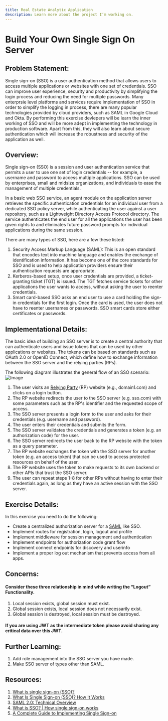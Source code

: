 ```yaml
---
title: Real Estate Analytic Application
description: Learn more about the project I’m working on.
---
```

# Build Your Own Single Sign On Server

## Problem Statement:

Single sign-on (SSO) is a user authentication method that allows users to access multiple applications or websites with one set of credentials. SSO can improve user experience, security and productivity by simplifying the login process and reducing the need for multiple passwords. Many enterprsie level platforms and services require implementation of SSO in order to simplify the logging in process, there are many popular technologies provided by cloud providers, such as SAML in Google Cloud and Okta. By performing this exercise devlepers will be learn the inner working of SSO and will be more adept in implementing the technology in production software. Apart from this, they will also learn about secure authentication which will increase the robustness and security of the application as well.

## Overview:

Single sign-on (SSO) is a session and user authentication service that permits a user to use one set of login credentials -- for example, a username and password to access multiple applications. SSO can be used by enterprises, small and midsize organizations, and individuals to ease the management of multiple credentials.

In a basic web SSO service, an agent module on the application server retrieves the specific authentication credentials for an individual user from a dedicated SSO policy server, while authenticating the user against a user repository, such as a Lightweight Directory Access Protocol directory. The service authenticates the end user for all the applications the user has been given rights to and eliminates future password prompts for individual applications during the same session.

There are many types of SSO, here are a few these listed:

1. Security Access Markup Language (SAML): This is an open standard that encodes text into machine language and enables the exchange of identification information. It has become one of the core standards for SSO and is used to help application providers ensure their authentication requests are appropriate.
2. Kerberos-based setup, once user credentials are provided, a ticket-granting ticket (TGT) is issued. The TGT fetches service tickets for other applications the user wants to access, without asking the user to reenter credentials.
3. Smart card-based SSO asks an end user to use a card holding the sign-in credentials for the first login. Once the card is used, the user does not have to reenter usernames or passwords. SSO smart cards store either certificates or passwords.

## Implementational Details:

The basic idea of building an SSO server is to create a central authority that can authenticate users and issue tokens that can be used by other applications or websites. The tokens can be based on standards such as OAuth 2.0 or OpenID Connect, which define how to exchange information between the SSO server and the relying parties (RPs).

The following diagram illustrates the general flow of an SSO scenario:
![Image](https://images.ctfassets.net/23aumh6u8s0i/4hakDPwQtaPfcDNwkd4C9x/e54ee76304953540b4b71fcccbaf690a/typical-sso-v2)

1. The user visits an <a href="https://en.wikipedia.org/wiki/Relying_party#:~:text=A%20relying%20party%20(RP)%20is,relying%20party%20(RP)%20applications.">Relying Party</a> (RP) website (e.g., domain1.com) and clicks on a login button.
2. The RP website redirects the user to the SSO server (e.g. sso.com) with some parameters such as the RP's identifier and the requested scope of access.
3. The SSO server presents a login form to the user and asks for their credentials (e.g. username and password).
4. The user enters their credentials and submits the form.
5. The SSO server validates the credentials and generates a token (e.g. an authorization code) for the user.
6. The SSO server redirects the user back to the RP website with the token as a query parameter.
7. The RP website exchanges the token with the SSO server for another token (e.g. an access token) that can be used to access protected resources on behalf of the user.
8. The RP website uses the token to make requests to its own backend or other APIs that trust the SSO server.
9. The user can repeat steps 1-8 for other RPs without having to enter their credentials again, as long as they have an active session with the SSO server.

## Exercise Details:

In this exercise you need to do the following:

- Create a centralized authorization server for a <a href="https://auth0.com/blog/how-saml-authentication-works/">SAML</a> like SSO.
- Implement routes for registration, login, logout and profile
- Implement middleware for session management and authentication
- Implement endpoints for authorization code grant flow
- Implement connect endpoints for discovery and userinfo
- Implement a proper log out mechanism that prevents access from all apps.

## Concerns:

#### Consider these three relationship in mind while writing the “Logout” Functionality.

1. Local session exists, global session must exist.
2. Global session exists, local session does not necessarily exist.
3. Global session is destroyed, local session must be destroyed.

#### If you are using JWT as the intermediate token please avoid sharing any critical data over this JWT.

## Further Learning:

1. Add role management into the SSO server you have made.
2. Make SSO server of types other than SAML.

## Resources:

1. <a href="https://www.techtarget.com/searchsecurity/definition/single-sign-on">What is single sign-on (SSO)?</a>
2. <a href="https://www.youtube.com/watch?v=O1cRJWYF-g4">What Is Single Sign-on (SSO)? How It Works</a>
3. <a href="https://www.youtube.com/watch?v=SvppXbpv-5k&t=833s">SAML 2.0: Technical Overview</a>
4. <a href="https://www.cloudflare.com/en-gb/learning/access-management/what-is-sso/">What is SSO? | How single sign-on works</a>
5. <a href="https://frontegg.com/blog/a-complete-guide-to-implementing-single-sign-on">A Complete Guide to Implementing Single Sign-on</a>
